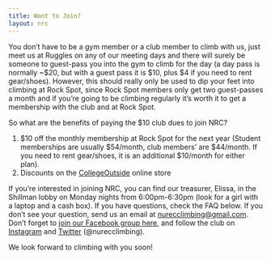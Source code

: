 ```yaml
---
title: Want to Join?
layout: nrc
---
```

You don’t have to be a gym member or a club member to climb with us, just meet us at Ruggles on any of our meeting days and there will surely be someone to guest-pass you into the gym to climb for the day (a day pass is normally ~$20, but with a guest pass it is $10, plus $4 if you need to rent gear/shoes). However, this should really only be used to dip your feet into climbing at Rock Spot, since Rock Spot members only get two guest-passes a month and if you’re going to be climbing regularly it’s worth it to get a membership with the club and at Rock Spot.

So what are the benefits of paying the $10 club dues to join NRC?

1. $10 off the monthly membership at Rock Spot for the next year (Student memberships are usually $54/month, club members’ are $44/month. If you need to rent gear/shoes, it is an additional $10/month for either plan).
2. Discounts on the [CollegeOutside](https://www.collegeoutside.com/) online store

If you’re interested in joining NRC, you can find our treasurer, Elissa, in the Shillman lobby on Monday nights from 6:00pm-6:30pm (look for a girl with a laptop and a cash box). If you have questions, check the FAQ below. If you don’t see your question, send us an email at nurecclimbing@gmail.com. Don’t forget to [join our Facebook group here](https://www.facebook.com/groups/nurecclimbing/), and follow the club on [Instagram](http://instagram.com/nurecclimbing) and [Twitter](http://twitter.com/nurecclimbing) (@nurecclimbing).

We look forward to climbing with you soon!
